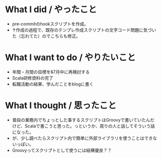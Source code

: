# What I did / やったこと
- pre-commitのhookスクリプトを作成。
- ↑作成の過程で、既存のテンプレ作成スクリプトの文字コード問題に気づいた（忘れてた）のでこちらも修正。

# What I want to do / やりたいこと
- 年間・月間の目標を~~5~~7月中に再検討する
- Scala研修資料の完了
- 転職活動の結果、学んだことをblogに書く

# What I thought / 思ったこと
- 普段の業務内でちょっとした事するスクリプトはGroovyで書いていたんだけど、Scalaで書こうと思った。っというか、周りの人と話してそういう話になった。
- が、少し調べたらスクリプト内で簡単に外部ライブラリを使うことはできないっぽい。
- Groovyってスクリプトとして使うには結構優良？？
